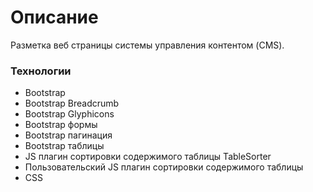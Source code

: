 # Описание
Разметка веб страницы системы управления контентом (CMS).

### Технологии
* Bootstrap
* Bootstrap Breadcrumb
* Bootstrap Glyphicons
* Bootstrap формы
* Bootstrap пагинация
* Bootstrap таблицы
* JS плагин сортировки содержимого таблицы TableSorter
* Пользовательский JS плагин сортировки содержимого таблицы
* CSS

